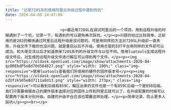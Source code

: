 ```yaml
---
title: "记录720S系列使用阿里云升级过程中遇到的坑"
date: 2020-04-08 14:47:06
---
```



                            <p>最近用720SL在调试阿里云的一个项目，用到远程升级的时候遇到了一个坑，记录一下，有遇到的可以避免再次踩坑。</p><p>问题的经过比较简单，之前用的是202的模块通过阿里云远程升级是没问题的，可是用同样的方法对720SL升级却一直失败，升级文件下载的也没问题，就是重启以后不升级。使用合宙的IOT平台用同样的文件却可以成功。和大佬交流以后才知道原来720S系列的升级文件与以往不同。使用luatools生成远程升级文件后，对生成的远程升级文件进行解压可以得到两个文件。</p><p><img src="https://oldask.openluat.com/image/show/attachments-2020-04-qzOREbdP5e8d70d504827.png" style="width: 100%;" class="img-responsive">使用luatools查看我们所使用的硬件的固件版本号</p><p><img src="https://oldask.openluat.com/image/show/attachments-2020-04-oZUfzkS05e8d7111a8d13.png" style="width: 273px;" class="img-responsive">可以看到后缀有859C，解压出来的文件也是一个有859C后缀一个是858后缀。我们只需要根据自己的硬件版本选择对应的固件上传到阿里云就可以了。在升级配置的时候可以配置两个版本分别升级。自建的升级平台应该也需要这样处理。</p><p>简单记录，防止更多人踩坑</p><p><br></p>
                        